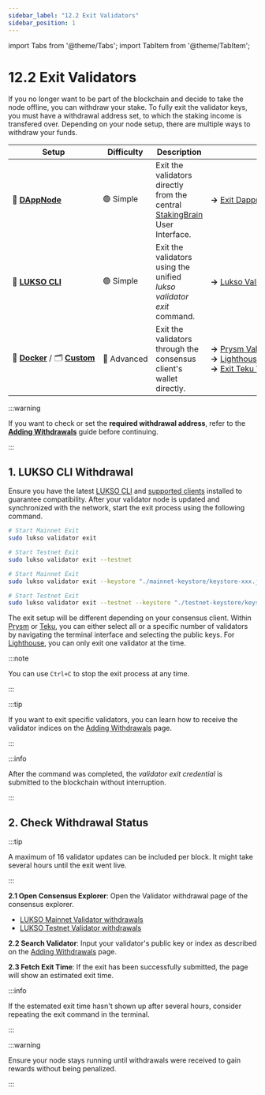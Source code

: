```yaml
---
sidebar_label: "12.2 Exit Validators"
sidebar_position: 1
---
```


import Tabs from '@theme/Tabs';
import TabItem from '@theme/TabItem';

# 12.2 Exit Validators

If you no longer want to be part of the blockchain and decide to take the node offline, you can withdraw your stake. To fully exit the validator keys, you must have a withdrawal address set, to which the staking income is transfered over. Depending on your node setup, there are multiple ways to withdraw your funds.

| Setup                                                                                                                                                                                        | Difficulty                 | Description                                                                                                            | Links                                                                                                                                                                                                                                                                                                                                                  |
| -------------------------------------------------------------------------------------------------------------------------------------------------------------------------------------------- | -------------------------- | ---------------------------------------------------------------------------------------------------------------------- | ------------------------------------------------------------------------------------------------------------------------------------------------------------------------------------------------------------------------------------------------------------------------------------------------------------------------------------------------------ |
| <nobr> 🎨 [**DAppNode**](https://dappnode.com) </nobr>                                                                                                                                       | <nobr> 🟢 Simple </nobr>   | Exit the validators directly from the central [StakingBrain](https://github.com/dappnode/StakingBrain) User Interface. | <nobr> **→** [Exit Dappnode Validators](https://discourse.dappnode.io/t/how-to-exit-your-validator-from-the-ui/1745) </nobr>                                                                                                                                                                                                                           |
| <nobr> 👾 [**LUKSO CLI**](https://github.com/lukso-network/tools-lukso-cli) </nobr>                                                                                                          | <nobr> 🟢 Simple </nobr>   | Exit the validators using the unified _lukso validator exit_ command.                                                  | <nobr> **→** [Lukso Validator Exit](https://github.com/lukso-network/tools-lukso-cli?tab=readme-ov-file#validator-exit) </nobr>                                                                                                                                                                                                                        |
| <nobr> 🐳 [**Docker**](https://github.com/lukso-network/network-docker-containers) / 🗂️ [**Custom**](https://docs.lukso.tech/networks/mainnet/running-a-node#-with-your-own-clients) </nobr> | <nobr> 🔵 Advanced </nobr> | Exit the validators through the consensus client's wallet directly.                                                    | <nobr> **→** [Prysm Validator Exit Documentation](https://docs.prylabs.network/docs/wallet/exiting-a-validator)</nobr> <br /> <nobr> **→** [Lighthouse Withdrawal Guide](https://lighthouse-book.sigmaprime.io/voluntary-exit.html) </nobr> <br /> <nobr> **→** [Exit Teku Validators](https://docs.teku.consensys.io/how-to/voluntarily-exit) </nobr> |

:::warning

If you want to check or set the **required withdrawal address**, refer to the [**Adding Withdrawals**](/docs/guides/withdrawals/adding-withdrawals.md) guide before continuing.

:::

## 1. LUKSO CLI Withdrawal

Ensure you have the latest [LUKSO CLI](https://github.com/lukso-network/tools-lukso-cli) and [supported clients](/docs/guides/maintenance/client-updates.md) installed to guarantee compatibility. After your validator node is updated and synchronized with the network, start the exit process using the following command.

<Tabs>
  <TabItem value="prysm" label="Prysm or Teku" default>

```sh
# Start Mainnet Exit
sudo lukso validator exit

# Start Testnet Exit
sudo lukso validator exit --testnet
```

</TabItem> <TabItem value="lighthouse" label="Lighthouse">

```sh
# Start Mainnet Exit
sudo lukso validator exit --keystore "./mainnet-keystore/keystore-xxx.json"

# Start Testnet Exit
sudo lukso validator exit --testnet --keystore "./testnet-keystore/keystore-xxx.json"

```

</TabItem>
</Tabs>

The exit setup will be different depending on your consensus client. Within [Prysm](https://docs.prylabs.network/docs/getting-started) or [Teku](https://consensys.io/teku), you can either select all or a specific number of validators by navigating the terminal interface and selecting the public keys. For [Lighthouse](https://lighthouse-book.sigmaprime.io/intro.html), you can only exit one validator at the time.

:::note

You can use `Ctrl+C` to stop the exit process at any time.

:::

:::tip

If you want to exit specific validators, you can learn how to receive the validator indices on the [Adding Withdrawals](/docs/guides/withdrawals/adding-withdrawals.md#2-prepare-validator-indices) page.

:::

:::info

After the command was completed, the _validator exit credential_ is submitted to the blockchain without interruption.

:::

## 2. Check Withdrawal Status

:::tip

A maximum of 16 validator updates can be included per block. It might take several hours until the exit went live.

:::

**2.1 Open Consensus Explorer**: Open the Validator withdrawal page of the consensus explorer.

- [LUKSO Mainnet Validator withdrawals](https://explorer.consensus.mainnet.lukso.network/validators/withdrawals)
- [LUKSO Testnet Validator withdrawals](https://explorer.consensus.testnet.lukso.network/validators/withdrawals)

**2.2 Search Validator**: Input your validator's public key or index as described on the [Adding Withdrawals](/docs/guides/withdrawals/adding-withdrawals.md) page.

**2.3 Fetch Exit Time**: If the exit has been successfully submitted, the page will show an estimated exit time.

:::info

If the estemated exit time hasn't shown up after several hours, consider repeating the exit command in the terminal.

:::

:::warning

Ensure your node stays running until withdrawals were received to gain rewards without being penalized.

:::
